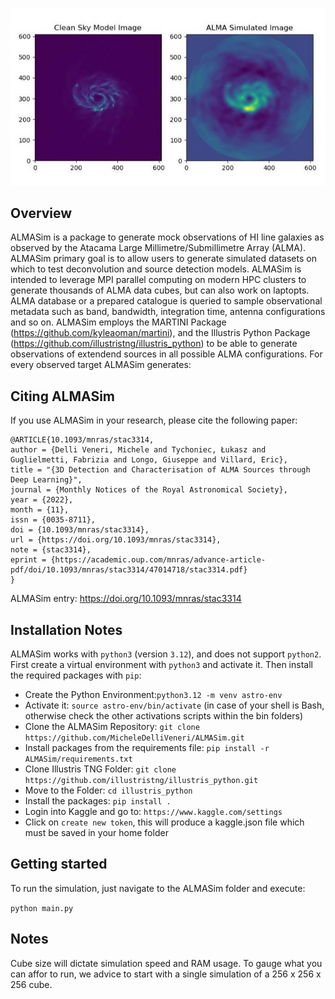 ![Alt text](pictures/ALMASimBanner.jpeg)

## Overview

ALMASim is a package to generate mock observations of HI line galaxies as observed by the Atacama Large Millimetre/Submillimetre Array (ALMA). ALMASim primary goal is to allow users to generate simulated datasets on which to test deconvolution and source detection models. ALMASim is intended to leverage MPI parallel computing on modern HPC clusters to generate thousands of ALMA data cubes, but can also work on laptopts.
ALMA database or a prepared catalogue is queried to sample observational 
metadata such as band, bandwidth, integration time, antenna configurations and so on. 
ALMASim employs the MARTINI Package (https://github.com/kyleaoman/martini), and the Illustris Python Package (https://github.com/illustristng/illustris_python) to be able to generate observations of extendend sources in all possible ALMA configurations.
For every observed target ALMASim generates:

## Citing ALMASim

   
If you use ALMASim in your research, please cite the following paper:


    @ARTICLE{10.1093/mnras/stac3314,
    author = {Delli Veneri, Michele and Tychoniec, Łukasz and Guglielmetti, Fabrizia and Longo, Giuseppe and Villard, Eric},
    title = "{3D Detection and Characterisation of ALMA Sources through Deep Learning}",
    journal = {Monthly Notices of the Royal Astronomical Society},
    year = {2022},
    month = {11},
    issn = {0035-8711}, 
    doi = {10.1093/mnras/stac3314},
    url = {https://doi.org/10.1093/mnras/stac3314},
    note = {stac3314},
    eprint = {https://academic.oup.com/mnras/advance-article-pdf/doi/10.1093/mnras/stac3314/47014718/stac3314.pdf}
    }

ALMASim entry: https://doi.org/10.1093/mnras/stac3314

## Installation Notes


ALMASim works with ``python3`` (version ``3.12``), and does not support ``python2``.
First create a virtual environment with ``python3`` and activate it. Then install the required packages with ``pip``:

- Create the Python Environment:```python3.12 -m venv astro-env```
- Activate it: ```source astro-env/bin/activate``` (in case of your shell is Bash, otherwise check the other activations scripts within the bin folders)
- Clone the ALMASim Repository: ```git clone https://github.com/MicheleDelliVeneri/ALMASim.git```
- Install packages from the requirements file: ```pip install -r ALMASim/requirements.txt```
- Clone Illustris TNG Folder: ```git clone https://github.com/illustristng/illustris_python.git```
- Move to the Folder: ```cd illustris_python```
- Install the packages: ```pip install .```
- Login into Kaggle and go to: ```https://www.kaggle.com/settings```
- Click on ```create new token```, this will produce a kaggle.json file which must be saved in your home folder


## Getting started

To run the simulation, just navigate to the ALMASim folder and execute:

``` python main.py ```

## Notes

Cube size will dictate simulation speed and RAM usage. To gauge what you can affor to run, we advice to start with a single simulation of a 256 x 256 x 256 cube.
